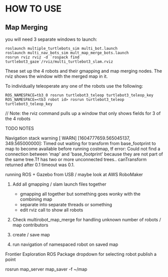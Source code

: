 # HOW TO USE
## Map Merging  
you will need 3 separate windows to launch:  
```
roslaunch multiple_turtlebots_sim multi_bot.launch
roslaunch multi_nav_bots_sim mult_map_merge_bots.launch
rosrun rviz rviz -d `rospack find turtlebot3_gaze`/rviz/multi_turtlebot3_slam.rviz
```
These set up the 4 robots and their gmapping and map merging nodes. The rviz shows the window with the merged map in it.  

To individually teleoperate any one of the robots use the following:  
```
ROS_NAMESPACE=tb3_0 rosrun turtlebot3_teleop turtlebot3_teleop_key
ROS_NAMESPACE=<tb3 robot id> rosrun turtlebot3_teleop turtlebot3_teleop_key
```

// Note: the rviz command pulls up a window that only shows fields for 3 of the 4 robots  



TODO NOTES

Navigation stack warning
[ WARN] [1604777659.565045137, 349.565000000]: Timed out waiting for transform from base_footprint to map to become available before running costmap, tf error: Could not find a connection between 'map' and 'base_footprint' because they are not part of the same tree.Tf has two or more unconnected trees.. canTransform returned after 0.1 timeout was 0.1.

running ROS + Gazebo from USB / maybe look at AWS RoboMaker

1. Add all gmapping / slam launch files together
    - gmapping all together but something goes wonky with the combining map
    - separate into separate threads or something
    - edit rviz call to show all robots
2. Check multirobot_map_merge for handling unknown number of robots / map contributors
3. create / save map


4. run navigation of namespaced robot on saved map


Frontier Exploration ROS Package
dropdown for selecting robot
publish a point


rosrun map_server map_saver -f ~/map